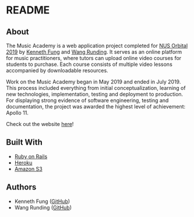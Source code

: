 # README

## About

The Music Academy is a web application project completed for [NUS Orbital 2019](https://orbital.comp.nus.edu.sg/) by [Kenneth Fung](https://github.com/kenneth-fung) and [Wang Runding](https://github.com/R-D-D-D). It serves as an online platform for music practitioners, where tutors can upload online video courses for students to purchase. Each course consists of multiple video lessons accompanied by downloadable resources.

Work on the Music Academy began in May 2019 and ended in July 2019. This process included everything from initial conceptualization, learning of new technologies, implementation, testing and deployment to production. For displaying strong evidence of software engineering, testing and documentation, the project was awarded the highest level of achievement: Apollo 11.

Check out the website [here](https://music-academy-orbital.herokuapp.com/)!

## Built With

- [Ruby on Rails](https://rubyonrails.org/)
- [Heroku](https://www.heroku.com/)
- [Amazon S3](https://aws.amazon.com/s3/)

## Authors

- Kenneth Fung ([GitHub](https://github.com/kenneth-fung))
- Wang Runding ([GitHub](https://github.com/R-D-D-D))
